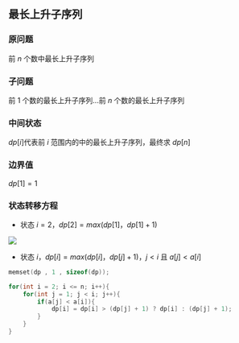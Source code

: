 <!--
 * @Description: 
 * @Version: 1.0
 * @Author: DaLao
 * @Email: dalao_li@163.com
 * @Date: 2021-12-01 20:09:43
 * @LastEditors: dalao
 * @LastEditTime: 2022-04-04 01:03:05
-->

## 最长上升子序列

### 原问题

前 $n$ 个数中最长上升子序列


### 子问题

前 $1$ 个数的最长上升子序列...前 $n$ 个数的最长上升子序列


### 中间状态

$dp[i]$代表前 $i$ 范围内的中的最长上升子序列，最终求 $dp[n]$


### 边界值

$dp[1] = 1$


### 状态转移方程

- 状态 $i = 2$，$dp[2] = max(dp[1]，dp[1] + 1)$

![](https://cdn.hurra.ltd/img/20211201202623.png)


- 状态 $i$，$dp[i] = max(dp[i]，dp[j] + 1)$，$j < i$ 且 $a[j] < a[i]$

```c++
memset(dp , 1 , sizeof(dp));

for(int i = 2; i <= n; i++){
    for(int j = 1; j < i; j++){
        if(a[j] < a[i]){
            dp[i] = dp[i] > (dp[j] + 1) ? dp[i] : (dp[j] + 1);
        }
    }
}
```